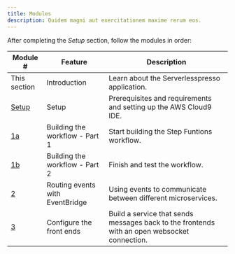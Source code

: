 ```yaml
---
title: Modules
description: Quidem magni aut exercitationem maxime rerum eos.
---
```


After completing the *Setup* section, follow the modules in order:

Module # | Feature | Description
------------ | ------------- | -------------
This section | Introduction | Learn about the Serverlesspresso application.
[Setup](../docs/setup-overview) | Setup | Prerequisites and requirements and setting up the AWS Cloud9 IDE.
[1a](../docs/1a-building-workflow-overview) | Building the workflow - Part 1 | Start building the Step Funtions workflow.
[1b](../docs/1b-building-workflow-overview.md) | Building the workflow - Part 2 | Finish and test the workflow.
[2](../docs/routing-events-overview.md) | Routing events with EventBridge | Using events to communicate between different microservices.
[3](../3-web-apps.html) | Configure the front ends | Build a service that sends messages back to the frontends with an open websocket connection.